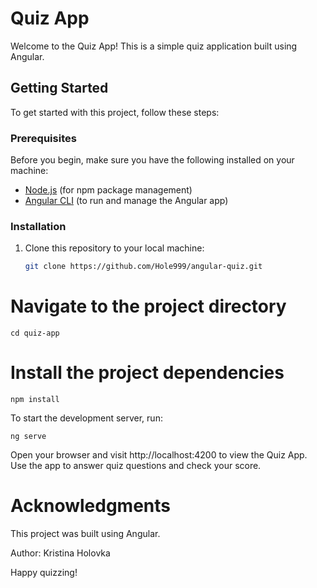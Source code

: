 # Quiz App

Welcome to the Quiz App! This is a simple quiz application built using Angular.

## Getting Started

To get started with this project, follow these steps:

### Prerequisites

Before you begin, make sure you have the following installed on your machine:

- [Node.js](https://nodejs.org/) (for npm package management)
- [Angular CLI](https://angular.io/cli) (to run and manage the Angular app)

### Installation

1. Clone this repository to your local machine:

   ```bash
   git clone https://github.com/Hole999/angular-quiz.git
   ```

# Navigate to the project directory

```
cd quiz-app
```

# Install the project dependencies

```
npm install
```

To start the development server, run:

```
ng serve
```

Open your browser and visit http://localhost:4200 to view the Quiz App. Use the app to answer quiz questions and check your score.

# Acknowledgments

This project was built using Angular.

Author: Kristina Holovka

Happy quizzing!
